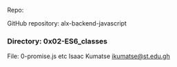Repo:

GitHub repository: alx-backend-javascript
### Directory: 0x02-ES6_classes
File: 0-promise.js etc
Isaac Kumatse ikumatse@st.edu.gh